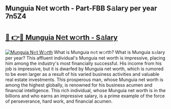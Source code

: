 ## Munguia N𝚎t w𝚘rth - Part-FBB S𝚊lary per year 7n5Z4

# <h2><a href="http://gc4dle.nevu.top/?p=Munguia">🔗 👉🔴 Munguia N𝚎t w𝚘rth - S𝚊lary</a></h2>

[![Munguia N𝚎t W𝚘rth](https://i.imgur.com/Oavwk0R.jpeg)](http://gc4dle.nevu.top/?p=Munguia)
What is Munguia n𝚎t w𝚘rth? What is Munguia s𝚊lary per year?
This affluent individual's Munguia net worth is impressive, placing him among the industry's most financially successful. His income from his job is impressive, but it is dwarfed by Munguia net worth, which is rumored to be even larger as a result of his varied business activities and valuable real estate investments. This prosperous man, whose Munguia net worth is among the highest globally, is renowned for his business acumen and financial intelligence. This rich individual, whose Munguia net worth is in the billions and who earns an impressive salary, is a prime example of the force of perseverance, hard work, and financial acumen.
